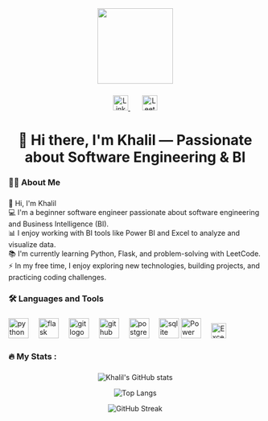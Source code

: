 <div align="center">
  <img height="150" src="https://media.giphy.com/media/M9gbBd9nbDrOTu1Mqx/giphy.gif"  />
</div>

###

<div align="center">
  <!-- LinkedIn -->
  <a href="https://www.linkedin.com/in/khalilamamri/" target="_blank">
      <img src="https://img.shields.io/badge/LinkedIn-0077B5?style=for-the-badge&logo=linkedin&logoColor=white" height="30" alt="LinkedIn logo" /> 
  </a>
  
  <img width="20" />
  
  <!-- LeetCode -->
  <a href="https://leetcode.com/u/Khalil-Amamri/" target="_blank">
      <img src="https://img.shields.io/badge/LeetCode-FFA116?style=for-the-badge&logo=leetcode&logoColor=black" height="30" alt="LeetCode logo" />


  </a>
</div>


###

<h1 align="center">👋 Hi there, I'm Khalil — Passionate about Software Engineering & BI</h1>


###

<h3 align="left">👩‍💻  About Me</h3>

###

<p align="left">
👋 Hi, I'm Khalil <br>
💻 I'm a beginner software engineer passionate about software engineering and Business Intelligence (BI). <br>
📊 I enjoy working with BI tools like Power BI and Excel to analyze and visualize data. <br>
📚 I'm currently learning Python, Flask, and problem-solving with LeetCode. <br>
⚡ In my free time, I enjoy exploring new technologies, building projects, and practicing coding challenges.
</p>

###

<h3 align="left">🛠 Languages and Tools</h3>

###

<div align="left">
  <img src="https://cdn.jsdelivr.net/gh/devicons/devicon/icons/python/python-original.svg" height="40" alt="python logo"  />
  <img width="12" />
  <img src="https://cdn.jsdelivr.net/gh/devicons/devicon/icons/flask/flask-original.svg" height="40" alt="flask logo"  />
  <img width="12" />
  <img src="https://cdn.jsdelivr.net/gh/devicons/devicon/icons/git/git-original.svg" height="40" alt="git logo"  />
  <img width="12" />
  <img src="https://cdn.jsdelivr.net/gh/devicons/devicon/icons/github/github-original.svg" height="40" alt="github logo"  />
  <img width="12" />
  <img src="https://cdn.jsdelivr.net/gh/devicons/devicon/icons/postgresql/postgresql-original.svg" height="40" alt="postgresql logo"  />
  <img width="12" />
  <img src="https://cdn.jsdelivr.net/gh/devicons/devicon/icons/sqlite/sqlite-original.svg" height="40" alt="sqlite logo"  />
  <!-- BI Tools -->
  <img src="https://upload.wikimedia.org/wikipedia/commons/c/cf/New_Power_BI_Logo.svg" height="40" alt="Power BI logo" />
  <img width="12" />
    <img src="https://img.shields.io/badge/Excel-217346?style=for-the-badge&logo=microsoft-excel&logoColor=white" height="30" alt="Excel logo" />


</div>

###

<h3 align="left">🔥   My Stats :</h3>

###

<div align="center">

  ![Khalil's GitHub stats](https://github-readme-stats.vercel.app/api?username=KhalilAmamri&show_icons=true&theme=radical)

  ![Top Langs](https://github-readme-stats.vercel.app/api/top-langs/?username=KhalilAmamri&layout=compact&theme=radical)

  ![GitHub Streak](https://streak-stats.demolab.com?user=KhalilAmamri&theme=radical&hide_border=false)

</div>
